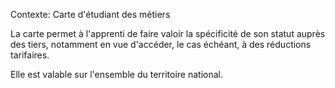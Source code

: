 Contexte: Carte d'étudiant des métiers

La carte permet à l'apprenti de faire valoir la spécificité de son statut auprès des tiers, notamment en vue d'accéder, le cas échéant, à des réductions tarifaires.

Elle est valable sur l'ensemble du territoire national.